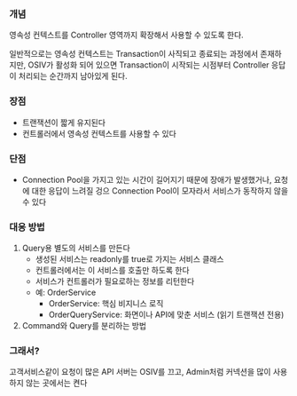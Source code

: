 ### 개념
영속성 컨텍스트를 Controller 영역까지 확장해서 사용할 수 있도록 한다. 

일반적으로는 영속성 컨텍스트는 Transaction이 사직되고 종료되는 과정에서 존재하지만, OSIV가 활성화 되어 있으면 Transaction이 시작되는 시점부터 Controller 응답이 처리되는 순간까지 남아있게 된다. 

### 장점
- 트랜잭션이 짧게 유지된다
- 컨트롤러에서 영속성 컨텍스트를 사용할 수 있다

### 단점
- Connection Pool을 가지고 있는 시간이 길어지기 때문에 장애가 발생했거나, 요청에 대한 응답이 느려질 겅으 Connection Pool이 모자라서 서비스가 동작하지 않을 수 있다

### 대응 방법
1. Query용 별도의 서비스를 만든다
   - 생성된 서비스는 readonly를 true로 가지는 서비스 클래스
   - 컨트롤러에서는 이 서비스를 호출만 하도록 한다
   - 서비스가 컨트롤러가 필요로하는 정보를 리턴한다
   - 예: OrderService
      - OrderService: 핵심 비지니스 로직
      - OrderQueryService: 화면이나 API에 맞춘 서비스 (읽기 트랜잭션 전용)
2. Command와 Query를 분리하는 방법

### 그래서?
고객서비스같이 요청이 많은 API 서버는 OSIV를 끄고, Admin처럼 커넥션을 많이 사용하지 않는 곳에서는 켠다
